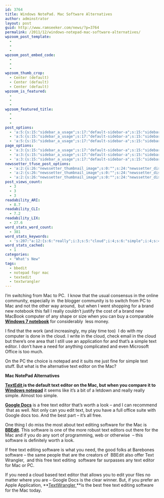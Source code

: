 ```yaml
---
id: 3764
title: Windows NotePad. Mac Software Alternatives
author: adminstrator
layout: post
guid: http://www.ramseeker.com/news/?p=3764
permalink: /2011/12/windows-notepad-mac-software-alternatives/
wpzoom_post_template:
  - 
  - 
  - 
wpzoom_post_embed_code:
  - 
  - 
  - 
wpzoom_thumb_crop:
  - Center (default)
  - Center (default)
  - Center (default)
wpzoom_is_featured:
  - 
  - 
  - 
wpzoom_featured_title:
  - 
  - 
  - 
post_options:
  - 'a:5:{s:15:"sidebar_a_usage";s:17:"default-sidebar-a";s:15:"sidebar_b_usage";s:17:"default-sidebar-b";s:9:"hwa_usage";s:17:"default-headerbar";s:8:"ad_above";s:0:"";s:8:"ad_below";s:0:"";}'
  - 'a:5:{s:15:"sidebar_a_usage";s:17:"default-sidebar-a";s:15:"sidebar_b_usage";s:17:"default-sidebar-b";s:9:"hwa_usage";s:17:"default-headerbar";s:8:"ad_above";s:0:"";s:8:"ad_below";s:0:"";}'
  - 'a:5:{s:15:"sidebar_a_usage";s:17:"default-sidebar-a";s:15:"sidebar_b_usage";s:17:"default-sidebar-b";s:9:"hwa_usage";s:17:"default-headerbar";s:8:"ad_above";s:0:"";s:8:"ad_below";s:0:"";}'
page_options:
  - 'a:3:{s:15:"sidebar_a_usage";s:17:"default-sidebar-a";s:15:"sidebar_b_usage";s:17:"default-sidebar-b";s:9:"hwa_usage";s:17:"default-headerbar";}'
  - 'a:3:{s:15:"sidebar_a_usage";s:17:"default-sidebar-a";s:15:"sidebar_b_usage";s:17:"default-sidebar-b";s:9:"hwa_usage";s:17:"default-headerbar";}'
  - 'a:3:{s:15:"sidebar_a_usage";s:17:"default-sidebar-a";s:15:"sidebar_b_usage";s:17:"default-sidebar-b";s:9:"hwa_usage";s:17:"default-headerbar";}'
newssetter_tfuse_post_options:
  - 'a:2:{s:26:"newssetter_thumbnail_image";s:0:"";s:24:"newssetter_disable_image";s:4:"true";}'
  - 'a:2:{s:26:"newssetter_thumbnail_image";s:0:"";s:24:"newssetter_disable_image";s:4:"true";}'
  - 'a:2:{s:26:"newssetter_thumbnail_image";s:0:"";s:24:"newssetter_disable_image";s:4:"true";}'
post_views_count:
  - 3
  - 3
  - 3
readability_ARI:
  - 8.7
readability_CLI:
  - 7.2
readability_LIX:
  - 27.6
word_stats_word_count:
  - 381
word_stats_keywords:
  - 's:207:"a:12:{s:6:"really";i:3;s:5:"cloud";i:4;s:6:"simple";i:4;s:4:"text";i:14;s:6:"editor";i:6;s:4:"need";i:3;s:7:"notepad";i:3;s:6:"google";i:3;s:4:"docs";i:3;s:4:"free";i:5;s:7:"editing";i:4;s:8:"software";i:7;}";'
word_stats_cached:
  - 1
categories:
  - "What's New"
tags:
  - bbedit
  - notepad fopr mac
  - textedit
  - textwrangler
---
```

I&#8217;m switching from Mac to PC.  I know that the usual consensus in the online community, especially in  the blogger community is to switch from PC to Mac and not the other way around,  but when I went shopping for a brand new notebook this fall I really couldn&#8217;t justify the cost of a brand new MacBook computer of any shape or size when you can buy a comparable **[Windows 7 notebook][1]** for considerably  less money.

I find that the work (and increasingly, my play time too)  I do with my computer is done in the cloud. I write in the cloud, check email in the cloud but there&#8217;s one area that I still use an application for and that&#8217;s a simple text editor. I don&#8217;t have a need for anything complicated and even Microsoft Office is too much.

On the PC the choice is notepad and it suits me just fine for simple text stuff. But what is the alternative text editor on the Mac?

**Mac NotePad Alternatives**

**[TextEdit ][2]**is the default text editor on the Mac, but when you compare it to** [Windows notepad][3]** it seems like it&#8217;s a bit of a letdown and really really simple. Almost too simple.

**[Google Docs][4]** is a free text editor that&#8217;s worth a look &#8211; and I can recommend  that as well. Not only can you edit text, but you have a full office suite with Google docs too. And the best part &#8211; it&#8217;s all free.

One thing I do miss the most about text editing software for the Mac is **[BBEdit][5]**. This software is one of the more robust text editors out there for the Mac and if you do any sort of programming, web or otherwise  &#8211; this software is definitely worth a look.

If free text editing software is what you need, the good folks at Barebones software &#8211; the same people that are the creators of  BBEdit also offer Text Wrangler,  and this free text editing  software far surpasses any text editor for Mac or PC.

If you need a cloud based text editor that allows you to edit your files no matter where you are &#8211; Google Docs is the clear winner. But, if you prefer an Apple Application, **[TextWrangler ][6]**is the best free text editing software for the Mac today.

&nbsp;

 [1]: http://www.amazon.com/mn/search/?_encoding=UTF8&keywords=windows%207%20notebook&tag=ramseeker-20&linkCode=ur2&bbn=565108&qid=1325627649&rnid=562215011&camp=1789&creative=390957&rh=n%3A172282%2Cn%3A%21493964%2Cn%3A541966%2Cn%3A565108%2Ck%3Awindows%207%20notebook%2Cp_n_operating_system_browse-bin%3A2287320011
 [2]: http://support.apple.com/kb/HT2523
 [3]: http://en.wikipedia.org/wiki/Notepad_(software)
 [4]: https://docs.google.com
 [5]: http://www.barebones.com/products/bbedit/bbedit10.html
 [6]: http://www.barebones.com/products/textwrangler/